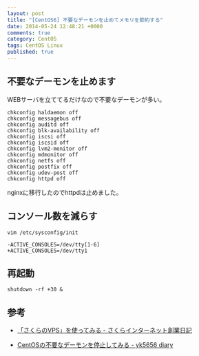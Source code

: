 ```yaml
---
layout: post
title: "[CentOS6] 不要なデーモンを止めてメモリを節約する"
date: 2014-05-24 12:48:21 +0000
comments: true
category: CentOS
tags: CentOS Linux
published: true
---
```


## 不要なデーモンを止めます

WEBサーバを立ててるだけなので不要なデーモンが多い。

```
chkconfig haldaemon off
chkconfig messagebus off
chkconfig auditd off
chkconfig blk-availability off
chkconfig iscsi off
chkconfig iscsid off
chkconfig lvm2-monitor off
chkconfig mdmonitor off
chkconfig netfs off
chkconfig postfix off
chkconfig udev-post off
chkconfig httpd off
```

nginxに移行したのでhttpdは止めました。


## コンソール数を減らす

```
vim /etc/sysconfig/init

-ACTIVE_CONSOLES=/dev/tty[1-6]
+ACTIVE_CONSOLES=/dev/tty1
```

## 再起動

```
shutdown -rf +30 &
```

## 参考

- [「さくらのVPS」を使ってみる - さくらインターネット創業日記](http://tanaka.sakura.ad.jp/archives/001061.html)

- [CentOSの不要なデーモンを停止してみる - yk5656 diary](http://d.hatena.ne.jp/yk5656/20140412/1397873149)



